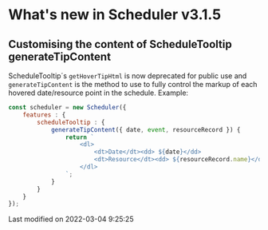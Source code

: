 # What's new in Scheduler v3.1.5

## Customising the content of ScheduleTooltip generateTipContent

ScheduleTooltip´s `getHoverTipHtml` is now deprecated for public use and `generateTipContent` is the method to use to
fully control the markup of each hovered date/resource point in the schedule. Example:

```javascript
const scheduler = new Scheduler({
    features : {
        scheduleTooltip : {
            generateTipContent({ date, event, resourceRecord }) {
                return `
                    <dl>
                        <dt>Date</dt><dd> ${date}</dd>
                        <dt>Resource</dt><dd> ${resourceRecord.name}</dd>
                    </dl>
                `;
            }
        }
    }
});
```



<p class="last-modified">Last modified on 2022-03-04 9:25:25</p>